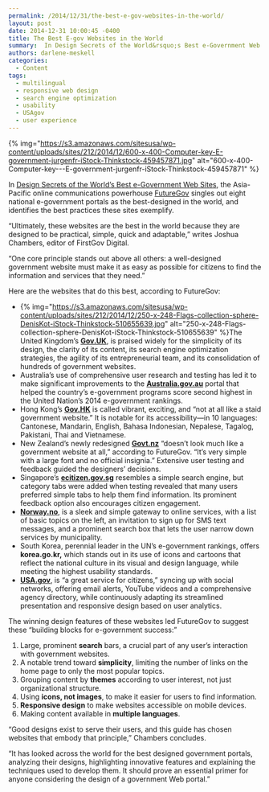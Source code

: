 ```yaml
---
permalink: /2014/12/31/the-best-e-gov-websites-in-the-world/
layout: post
date: 2014-12-31 10:00:45 -0400
title: The Best E-gov Websites in the World
summary:  In Design Secrets of the World&rsquo;s Best e-Government Web Sites, the Asia-Pacific online communications powerhouse FutureGov singles out eight national e-government portals as the best-designed in the world, and identifies the best practices these sites exemplify. &ldquo;Ultimately, these websites are the best in the world because they are designed to be
authors: darlene-meskell
categories:
  - Content
tags:
  - multilingual
  - responsive web design
  - search engine optimization
  - usability
  - USAgov
  - user experience
---
```


{% img="https://s3.amazonaws.com/sitesusa/wp-content/uploads/sites/212/2014/12/600-x-400-Computer-key-E-government-jurgenfr-iStock-Thinkstock-459457871.jpg" alt="600-x-400-Computer-key\---E-government-jurgenfr-iStock-Thinkstock-459457871" %}

In [Design Secrets of the World’s Best e-Government Web Sites](http://www.futuregov.asia/articles/5331-design-secrets-of-the-worlds-best-e-government-websites), the Asia-Pacific online communications powerhouse [FutureGov](http://www.futuregov.asia/) singles out eight national e-government portals as the best-designed in the world, and identifies the best practices these sites exemplify.

“Ultimately, these websites are the best in the world because they are designed to be practical, simple, quick and adaptable,” writes Joshua Chambers, editor of FirstGov Digital.

“One core principle stands out above all others: a well-designed government website must make it as easy as possible for citizens to find the information and services that they need.”

Here are the websites that do this best, according to FutureGov:

  * {% img="https://s3.amazonaws.com/sitesusa/wp-content/uploads/sites/212/2014/12/250-x-248-Flags-collection-sphere-DenisKot-iStock-Thinkstock-510655639.jpg" alt="250-x-248-Flags-collection-sphere-DenisKot-iStock-Thinkstock-510655639" %}The United Kingdom’s [**Gov.UK**](https://www.gov.uk/), is praised widely for the simplicity of its design, the clarity of its content, its search engine optimization strategies, the agility of its entrepreneurial team, and its consolidation of hundreds of government websites.
  * Australia’s use of comprehensive user research and testing has led it to make significant improvements to the [**Australia.gov.au**](http://www.australia.gov.au/) portal that helped the country’s e-government programs score second highest in the United Nation’s 2014 e-government rankings.
  * Hong Kong’s [**Gov.HK**](http://www.gov.hk/en/residents/) is called vibrant, exciting, and “not at all like a staid government website.” It is notable for its accessibility—in 10 languages: Cantonese, Mandarin, English, Bahasa Indonesian, Nepalese, Tagalog, Pakistani, Thai and Vietnamese.
  * New Zealand’s newly redesigned [**Govt.nz**](https://www.govt.nz/) “doesn’t look much like a government website at all,” according to FutureGov. “It’s very simple with a large font and no official insignia.” Extensive user testing and feedback guided the designers’ decisions.
  * Singapore’s [**ecitizen.gov.sg**](http://www.ecitizen.gov.sg/Pages/default.aspx) resembles a simple search engine, but category tabs were added when testing revealed that many users preferred simple tabs to help them find information. Its prominent feedback option also encourages citizen engagement.
  * [**Norway.no**](http://www.norge.no/en/), is a sleek and simple gateway to online services, with a list of basic topics on the left, an invitation to sign up for SMS text messages, and a prominent search box that lets the user narrow down services by municipality.
  * South Korea, perennial leader in the UN’s e-government rankings, offers **korea.go.kr,** which stands out in its use of icons and cartoons that reflect the national culture in its visual and design language, while meeting the highest usability standards.
  * [**USA.gov**](http://www.usa.gov/), is “a great service for citizens,” syncing up with social networks, offering email alerts, YouTube videos and a comprehensive agency directory, while continuously adapting its streamlined presentation and responsive design based on user analytics.

The winning design features of these websites led FutureGov to suggest these “building blocks for e-government success:”

  1. Large, prominent **search** bars, a crucial part of any user’s interaction with government websites.
  2. A notable trend toward **simplicity**, limiting the number of links on the home page to only the most popular topics.
  3. Grouping content by **themes** according to user interest, not just organizational structure.
  4. Using **icons, not images**, to make it easier for users to find information.
  5. **Responsive design** to make websites accessible on mobile devices.
  6. Making content available in **multiple languages**.

“Good designs exist to serve their users, and this guide has chosen websites that embody that principle,” Chambers concludes.

“It has looked across the world for the best designed government portals, analyzing their designs, highlighting innovative features and explaining the techniques used to develop them. It should prove an essential primer for anyone considering the design of a government Web portal.”